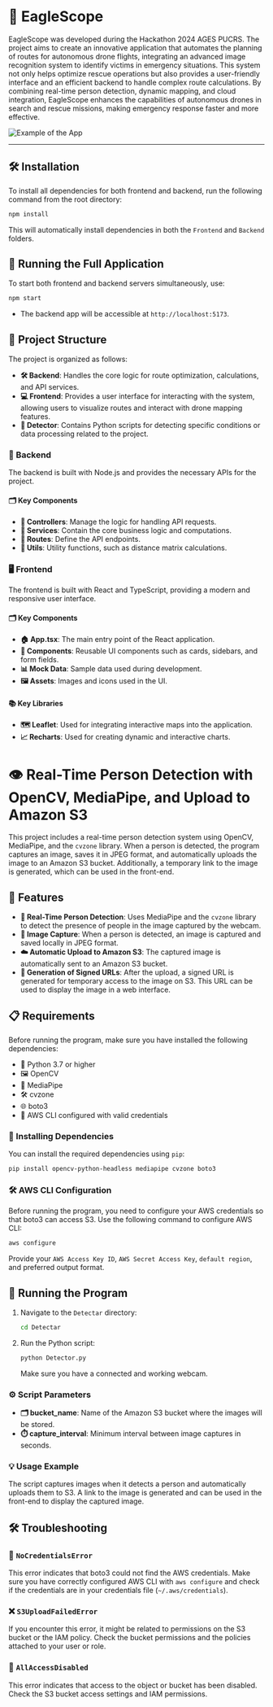 # 🦅 EagleScope

EagleScope was developed during the Hackathon 2024 AGES PUCRS. The project aims to create an innovative application that automates the planning of routes for autonomous drone flights, 
integrating an advanced image recognition system to identify victims in emergency situations. This system not only helps optimize rescue operations but also provides a user-friendly interface 
and an efficient backend to handle complex route calculations. By combining real-time person detection, dynamic mapping, and cloud integration, EagleScope enhances the capabilities of 
autonomous drones in search and rescue missions, making emergency response faster and more effective.


![Example of the App](assets/images/exampleeagle.png)

---

## 🛠️ Installation

To install all dependencies for both frontend and backend, run the following command from the root directory:

```bash
npm install
```

This will automatically install dependencies in both the `Frontend` and `Backend` folders.

## 🚀 Running the Full Application

To start both frontend and backend servers simultaneously, use:

```bash
npm start
```

- The backend app will be accessible at `http://localhost:5173`.


## 📂 Project Structure

The project is organized as follows:

- **🛠️ Backend**: Handles the core logic for route optimization, calculations, and API services.
- **💻 Frontend**: Provides a user interface for interacting with the system, allowing users to visualize routes and interact with drone mapping features.
- **📜 Detector**: Contains Python scripts for detecting specific conditions or data processing related to the project.

### 🔧 Backend

The backend is built with Node.js and provides the necessary APIs for the project.

#### 🗂️ Key Components

- **📡 Controllers**: Manage the logic for handling API requests.
- **💼 Services**: Contain the core business logic and computations.
- **🔗 Routes**: Define the API endpoints.
- **🧰 Utils**: Utility functions, such as distance matrix calculations.

### 🖥️ Frontend

The frontend is built with React and TypeScript, providing a modern and responsive user interface.

#### 🗂️ Key Components

- **🏠 App.tsx**: The main entry point of the React application.
- **🔧 Components**: Reusable UI components such as cards, sidebars, and form fields.
- **📊 Mock Data**: Sample data used during development.
- **🖼️ Assets**: Images and icons used in the UI.

#### 📚 Key Libraries

- **🗺️ Leaflet**: Used for integrating interactive maps into the application.
- **📈 Recharts**: Used for creating dynamic and interactive charts.

# 👁️ Real-Time Person Detection with OpenCV, MediaPipe, and Upload to Amazon S3

This project includes a real-time person detection system using OpenCV, MediaPipe, and the `cvzone` library. When a person is detected, the program captures an image, saves it in JPEG format, and automatically uploads the image to an Amazon S3 bucket. Additionally, a temporary link to the image is generated, which can be used in the front-end.

## 🚀 Features

- **👤 Real-Time Person Detection**: Uses MediaPipe and the `cvzone` library to detect the presence of people in the image captured by the webcam.
- **📸 Image Capture**: When a person is detected, an image is captured and saved locally in JPEG format.
- **☁️ Automatic Upload to Amazon S3**: The captured image is automatically sent to an Amazon S3 bucket.
- **🔗 Generation of Signed URLs**: After the upload, a signed URL is generated for temporary access to the image on S3. This URL can be used to display the image in a web interface.

## 📋 Requirements

Before running the program, make sure you have installed the following dependencies:

- 🐍 Python 3.7 or higher
- 🖼️ OpenCV
- 🧠 MediaPipe
- 🛠️ cvzone
- 🌐 boto3
- 🔑 AWS CLI configured with valid credentials

### 🔧 Installing Dependencies

You can install the required dependencies using `pip`:

```bash
pip install opencv-python-headless mediapipe cvzone boto3
```

### 🛠️ AWS CLI Configuration

Before running the program, you need to configure your AWS credentials so that boto3 can access S3. Use the following command to configure AWS CLI:

```bash
aws configure
```

Provide your `AWS Access Key ID`, `AWS Secret Access Key`, `default region`, and preferred output format.

## 🚀 Running the Program

1. Navigate to the `Detectar` directory:

   ```bash
   cd Detectar
   ```

2. Run the Python script:

   ```bash
   python Detector.py
   ```

   Make sure you have a connected and working webcam.

### ⚙️ Script Parameters

- **🗂️ bucket_name**: Name of the Amazon S3 bucket where the images will be stored.
- **⏱️ capture_interval**: Minimum interval between image captures in seconds.

### 💡 Usage Example

The script captures images when it detects a person and automatically uploads them to S3. A link to the image is generated and can be used in the front-end to display the captured image.

## 🛠️ Troubleshooting

### 🛑 `NoCredentialsError`

This error indicates that boto3 could not find the AWS credentials. Make sure you have correctly configured AWS CLI with `aws configure` and check if the credentials are in your credentials file (`~/.aws/credentials`).

### ❌ `S3UploadFailedError`

If you encounter this error, it might be related to permissions on the S3 bucket or the IAM policy. Check the bucket permissions and the policies attached to your user or role.

### 🚫 `AllAccessDisabled`

This error indicates that access to the object or bucket has been disabled. Check the S3 bucket access settings and IAM permissions.
